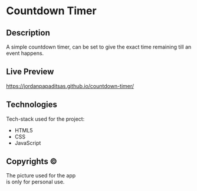 # Countdown Timer  
## Description  
A simple countdown timer, can be set to give the exact time remaining till an event happens. 

## Live Preview  
https://jordanpapaditsas.github.io/countdown-timer/

## Technologies
Tech-stack  used for the project:  
- HTML5
- CSS
- JavaScript

## Copyrights ©️  
The picture used for the app  
is only for personal use.